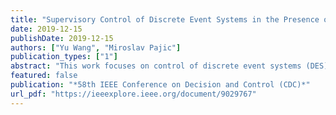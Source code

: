 ```yaml
---
title: "Supervisory Control of Discrete Event Systems in the Presence of Sensor and Actuator Attacks"
date: 2019-12-15
publishDate: 2019-12-15
authors: ["Yu Wang", "Miroslav Pajic"]
publication_types: ["1"]
abstract: "This work focuses on control of discrete event systems (DES) in the presence of attacks on their inputs and outputs. We propose to model such attacks as nondeterministic finite state transducers (FSTs) and show how FSTs can be used to capture a very wide class of attacks including all previously considered attacks on DES, as well as additional attacks and attack features reported in recent security incidents. We study the supervisory control problem in cases when attacks occur: (i) only on the sensors, (ii) only on the actuators, and (iii) both on the actuators and sensors of the plant. For each case, we present new sets of controllability theorems and synthesizing algorithms for attack-resilient supervisors. On a series of examples, we illustrate the use of our approach for modeling and design of such security-aware supervisory control."
featured: false
publication: "*58th IEEE Conference on Decision and Control (CDC)*"
url_pdf: "https://ieeexplore.ieee.org/document/9029767"
---
```



